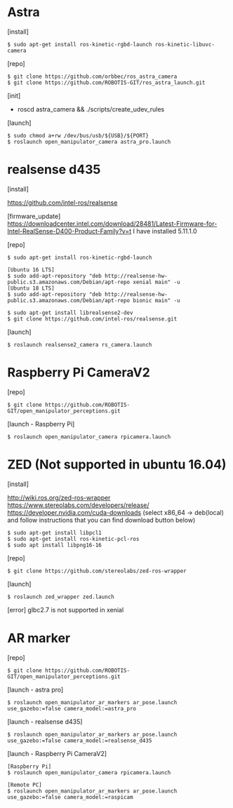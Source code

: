 # Astra

[install]
```
$ sudo apt-get install ros-kinetic-rgbd-launch ros-kinetic-libuvc-camera
```

[repo]
```
$ git clone https://github.com/orbbec/ros_astra_camera
$ git clone https://github.com/ROBOTIS-GIT/ros_astra_launch.git
```

[init]
- roscd astra_camera && ./scripts/create_udev_rules

[launch]
```
$ sudo chmod a+rw /dev/bus/usb/${USB}/${PORT}
$ roslaunch open_manipulator_camera astra_pro.launch
```

# realsense d435

[install]

https://github.com/intel-ros/realsense

[firmware_update]
https://downloadcenter.intel.com/download/28481/Latest-Firmware-for-Intel-RealSense-D400-Product-Family?v=t
I have installed 5.11.1.0

[repo]

```
$ sudo apt-get install ros-kinetic-rgbd-launch

[Ubuntu 16 LTS]
$ sudo add-apt-repository "deb http://realsense-hw-public.s3.amazonaws.com/Debian/apt-repo xenial main" -u
[Ubuntu 18 LTS]
$ sudo add-apt-repository "deb http://realsense-hw-public.s3.amazonaws.com/Debian/apt-repo bionic main" -u

$ sudo apt-get install librealsense2-dev
$ git clone https://github.com/intel-ros/realsense.git
```

[launch]
```
$ roslaunch realsense2_camera rs_camera.launch
```

# Raspberry Pi CameraV2

[repo]
```
$ git clone https://github.com/ROBOTIS-GIT/open_manipulator_perceptions.git
```

[launch - Raspberry Pi]
```
$ roslaunch open_manipulator_camera rpicamera.launch
```

# ZED (Not supported in ubuntu 16.04)
[install]

http://wiki.ros.org/zed-ros-wrapper
https://www.stereolabs.com/developers/release/
https://developer.nvidia.com/cuda-downloads  (select x86_64 -> deb(local) and follow instructions that you can find download button below)

```
$ sudo apt-get install libpcl1
$ sudo apt-get install ros-kinetic-pcl-ros
$ sudo apt install libpng16-16
```

[repo]
```
$ git clone https://github.com/stereolabs/zed-ros-wrapper
```

[launch]
```
$ roslaunch zed_wrapper zed.launch
```

[error]
glbc2.7 is not supported in xenial

# AR marker

[repo]
```
$ git clone https://github.com/ROBOTIS-GIT/open_manipulator_perceptions.git
```

[launch - astra pro]
```
$ roslaunch open_manipulator_ar_markers ar_pose.launch use_gazebo:=false camera_model:=astra_pro
```

[launch - realsense d435]
```
$ roslaunch open_manipulator_ar_markers ar_pose.launch use_gazebo:=false camera_model:=realsense_d435
```

[launch - Raspberry Pi CameraV2]
```
[Raspberry Pi]
$ roslaunch open_manipulator_camera rpicamera.launch

[Remote PC]
$ roslaunch open_manipulator_ar_markers ar_pose.launch use_gazebo:=false camera_model:=raspicam
```





